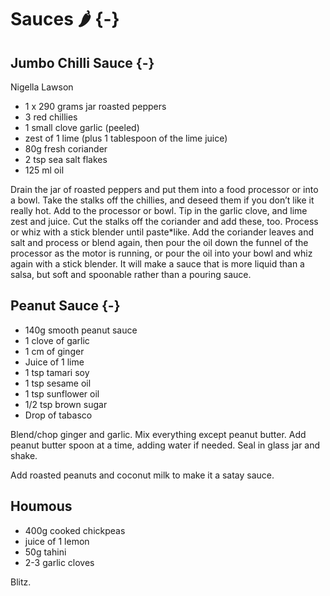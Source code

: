 # Sauces 🌶 {-}

## Jumbo Chilli Sauce {-}
Nigella Lawson

* 1 x 290 grams jar roasted peppers
* 3 red chillies
* 1 small clove garlic (peeled)
* zest of 1 lime (plus 1 tablespoon of the lime juice)
* 80g fresh coriander
* 2 tsp sea salt flakes
* 125 ml oil

Drain the jar of roasted peppers and put them into a food processor or into a bowl.
Take the stalks off the chillies, and deseed them if you don’t like it really hot. Add to the processor or bowl.
Tip in the garlic clove, and lime zest and juice. Cut the stalks off the coriander and add these, too. Process or whiz with a stick blender until paste*like.
Add the coriander leaves and salt and process or blend again, then pour the oil down the funnel of the processor as the motor is running, or pour the oil into your bowl and whiz again with a stick blender. It will make a sauce that is more liquid than a salsa, but soft and spoonable rather than a pouring sauce.

## Peanut Sauce {-}

* 140g smooth peanut sauce
* 1 clove of garlic
* 1 cm of ginger
* Juice of 1 lime
* 1 tsp tamari soy
* 1 tsp sesame oil
* 1 tsp sunflower oil
* 1/2 tsp brown sugar
* Drop of tabasco

Blend/chop ginger and garlic. Mix everything except peanut butter.
Add peanut butter spoon at a time, adding water if needed. Seal in glass jar and shake.

Add roasted peanuts and coconut milk to make it a satay sauce.

## Houmous

- 400g cooked chickpeas
- juice of 1 lemon
- 50g tahini
- 2-3 garlic cloves

Blitz.
